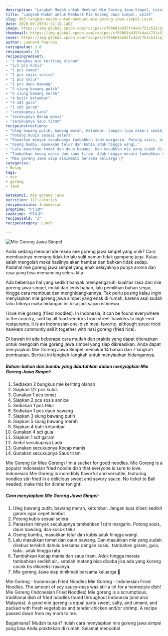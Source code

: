 ```yaml
---
description: "Langkah Mudah untuk Membuat Mie Goreng Jawa Simpel, Lezat"
title: "Langkah Mudah untuk Membuat Mie Goreng Jawa Simpel, Lezat"
slug: 963-langkah-mudah-untuk-membuat-mie-goreng-jawa-simpel-lezat
date: 2020-09-25T01:32:18.140Z
image: https://img-global.cpcdn.com/recipes/cf05601b435fc4ad/751x532cq70/mie-goreng-jawa-simpel-foto-resep-utama.jpg
thumbnail: https://img-global.cpcdn.com/recipes/cf05601b435fc4ad/751x532cq70/mie-goreng-jawa-simpel-foto-resep-utama.jpg
cover: https://img-global.cpcdn.com/recipes/cf05601b435fc4ad/751x532cq70/mie-goreng-jawa-simpel-foto-resep-utama.jpg
author: Leonard Pearson
ratingvalue: 3.8
reviewcount: 15
recipeingredient:
- "2 bungkus mie keriting olahan"
- "1/2 pcs kubis"
- "1 pcs tomat"
- "2 pcs sosis sonice"
- "1 pcs telur"
- "1 pcs daun bawang"
- "3 siung bawang putih"
- "5 siung bawang merah"
- "4 butir ketumbar"
- "4 sdt gula"
- "1 sdt garam"
- "secukupnya Lada"
- "secukupnya Kecap manis"
- "secukupnya Saus tiram"
recipeinstructions:
- "Uleg bawang putih, bawang merah, ketumbar. Jangan lupa diberi sedikit garam agar cepet lembut"
- "Potong kubis sesuai selera"
- "Panaskan minyak secukupnya tambahkan 1sdm margarin. Potong sosis, daun bawang, dan kocok telur"
- "Oseng bumbu, masukkan telur dan kubis aduk hingga wangi."
- "Lalu masukkan tomat dan daun bawang. Dan masukkan mie yang sudah direbus terlebih dahulu bersama dengan sosis.. tambahan garam, gula, lada.. aduk hingga rata"
- "Tambahkan kecap manis dan saus tiram. Aduk hingga merata tambahkan sedikit air.. setelah matang bisa dicoba jika ada yang kurang cocok bs dikoreksi rasanya."
- "Mie goreng Jawa siap dinikmati bersama keluarga 💛"
categories:
- Resep
tags:
- mie
- goreng
- jawa

katakunci: mie goreng jawa 
nutrition: 117 calories
recipecuisine: Indonesian
preptime: "PT32M"
cooktime: "PT41M"
recipeyield: "2"
recipecategory: Lunch

---
```



![Mie Goreng Jawa Simpel](https://img-global.cpcdn.com/recipes/cf05601b435fc4ad/751x532cq70/mie-goreng-jawa-simpel-foto-resep-utama.jpg)

Anda sedang mencari ide resep mie goreng jawa simpel yang unik? Cara membuatnya memang tidak terlalu sulit namun tidak gampang juga. Kalau salah mengolah maka hasilnya akan hambar dan bahkan tidak sedap. Padahal mie goreng jawa simpel yang enak selayaknya punya aroma dan rasa yang bisa memancing selera kita.

Ada beberapa hal yang sedikit banyak mempengaruhi kualitas rasa dari mie goreng jawa simpel, mulai dari jenis bahan, lalu pemilihan bahan segar, hingga cara membuat dan menghidangkannya. Tak perlu pusing kalau ingin menyiapkan mie goreng jawa simpel yang enak di rumah, karena asal sudah tahu triknya maka hidangan ini bisa jadi sajian istimewa.

I love mie goreng (fried noodles). In Indonesia, it can be found everywhere in the country, sold by all food vendors from street-hawkers to high-end restaurants. It is an Indonesian one-dish meal favorite, although street food hawkers commonly sell it together with nasi goreng (fried rice).


Di bawah ini ada beberapa cara mudah dan praktis yang dapat diterapkan untuk mengolah mie goreng jawa simpel yang siap dikreasikan. Anda dapat menyiapkan Mie Goreng Jawa Simpel memakai 14 bahan dan 7 langkah pembuatan. Berikut ini langkah-langkah untuk menyiapkan hidangannya.

<!--inarticleads1-->

##### Bahan-bahan dan bumbu yang dibutuhkan dalam menyiapkan Mie Goreng Jawa Simpel:

1. Sediakan 2 bungkus mie keriting olahan
1. Siapkan 1/2 pcs kubis
1. Gunakan 1 pcs tomat
1. Siapkan 2 pcs sosis sonice
1. Sediakan 1 pcs telur
1. Sediakan 1 pcs daun bawang
1. Siapkan 3 siung bawang putih
1. Siapkan 5 siung bawang merah
1. Siapkan 4 butir ketumbar
1. Gunakan 4 sdt gula
1. Siapkan 1 sdt garam
1. Ambil secukupnya Lada
1. Gunakan secukupnya Kecap manis
1. Gunakan secukupnya Saus tiram


Mie Goreng (or Mee Goreng) I&#39;m a sucker for good noodles. Mie Goreng is a popular Indonesian fried noodle dish that everyone is sure to love. Indonesian Mie Goreng is incredibly flavorful and versatile, featuring noodles stir-fried in a delicious sweet and savory sauce. No ticket to Bali needed; make this for dinner tonight! 

<!--inarticleads2-->

##### Cara menyiapkan Mie Goreng Jawa Simpel:

1. Uleg bawang putih, bawang merah, ketumbar. Jangan lupa diberi sedikit garam agar cepet lembut
1. Potong kubis sesuai selera
1. Panaskan minyak secukupnya tambahkan 1sdm margarin. Potong sosis, daun bawang, dan kocok telur
1. Oseng bumbu, masukkan telur dan kubis aduk hingga wangi.
1. Lalu masukkan tomat dan daun bawang. Dan masukkan mie yang sudah direbus terlebih dahulu bersama dengan sosis.. tambahan garam, gula, lada.. aduk hingga rata
1. Tambahkan kecap manis dan saus tiram. Aduk hingga merata tambahkan sedikit air.. setelah matang bisa dicoba jika ada yang kurang cocok bs dikoreksi rasanya.
1. Mie goreng Jawa siap dinikmati bersama keluarga 💛


Mie Goreng - Indonesian Fried Noodles Mie Goreng - Indonesian Fried Noodles. The amount of soy saucy-ness was still a lot for a homestyle dish! Mie Goreng (Indonesian Fried Noodles) Mie goreng is a scrumptious, traditional dish of fried noodles found throughout Indonesia (and also Malaysia). A good mie goreng is equal parts sweet, salty, and umami, and packed with fresh vegetables and tender chicken and/or shrimp. A recipe passed down from my mom to me. 

Bagaimana? Mudah bukan? Itulah cara menyiapkan mie goreng jawa simpel yang bisa Anda praktikkan di rumah. Selamat mencoba!
